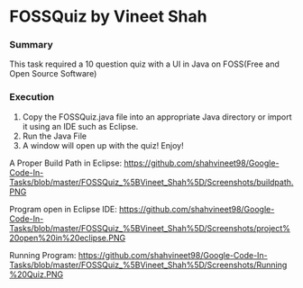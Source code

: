 # FOSSQuiz by Vineet Shah 
### Summary 
This task required a 10 question quiz with a UI in Java on FOSS(Free and Open Source Software)
### Execution

1. Copy the FOSSQuiz.java file into an appropriate Java directory or import it using an IDE such as Eclipse.
2. Run the Java File
3. A window will open up with the quiz! Enjoy!

A Proper Build Path in Eclipse:
https://github.com/shahvineet98/Google-Code-In-Tasks/blob/master/FOSSQuiz_%5BVineet_Shah%5D/Screenshots/buildpath.PNG

Program open in Eclipse IDE:
https://github.com/shahvineet98/Google-Code-In-Tasks/blob/master/FOSSQuiz_%5BVineet_Shah%5D/Screenshots/project%20open%20in%20eclipse.PNG

Running Program:
https://github.com/shahvineet98/Google-Code-In-Tasks/blob/master/FOSSQuiz_%5BVineet_Shah%5D/Screenshots/Running%20Quiz.PNG

